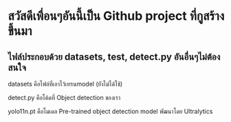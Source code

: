 # สวัสดีเพื่อนๆอันนี้เป็น Github project ที่กูสร้างขึ้นมา
## ไฟล์ประกอบด้วย datasets, test, detect.py อันอื่นๆไม่ต้องสนใจ
datasets คือไฟล์ที่เอาไว้เทรนmodel (ยังไม่ได้ใช้)

detect.py คือโค้ดที่ Object detection ของเรา

yolo11n.pt คือโมเดล Pre-trained object detection model พัฒนาโดย Ultralytics